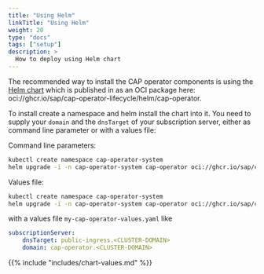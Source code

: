 ```yaml
---
title: "Using Helm"
linkTitle: "Using Helm"
weight: 20
type: "docs"
tags: ["setup"]
description: >
  How to deploy using Helm chart
---
```


The recommended way to install the CAP operator components is using the [Helm chart](https://github.com/sap/cap-operator-lifecycle/tree/main/chart) which is published in as an OCI package here: oci://ghcr.io/sap/cap-operator-lifecycle/helm/cap-operator.

To install create a namespace and helm install the chart into it. You need to supply your `domain` and the `dnsTarget` of your subscription server, either as command line parameter or with a values file:

Command line parameters:

```bash
kubectl create namespace cap-operator-system
helm upgrade -i -n cap-operator-system cap-operator oci://ghcr.io/sap/cap-operator-lifecycle/helm/cap-operator --set subscriptionServer.domain=cap-operator.<CLUSTER-DOMAIN> --set subscriptionServer.dnsTarget=public-ingress.<CLUSTER-DOMAIN>
```

Values file:

```bash
kubectl create namespace cap-operator-system
helm upgrade -i -n cap-operator-system cap-operator oci://ghcr.io/sap/cap-operator-lifecycle/helm/cap-operator -f my-cap-operator-values.yaml
```

with a values file `my-cap-operator-values.yaml` like

```yaml
subscriptionServer:
    dnsTarget: public-ingress.<CLUSTER-DOMAIN>
    domain: cap-operator.<CLUSTER-DOMAIN>   
```

{{% include "includes/chart-values.md" %}}
